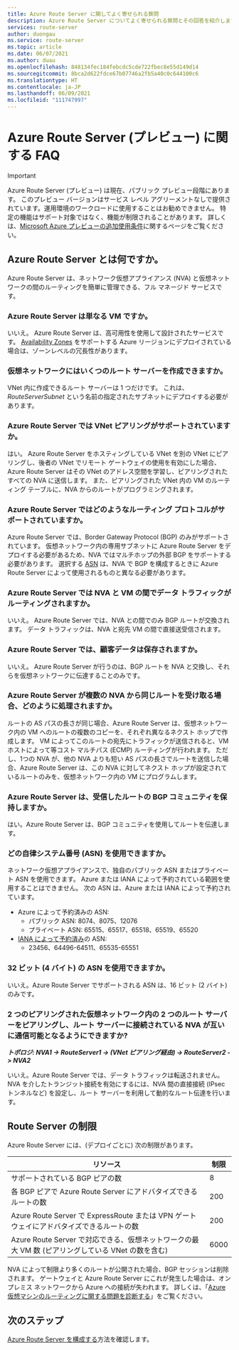 ```yaml
---
title: Azure Route Server に関してよく寄せられる質問
description: Azure Route Server についてよく寄せられる質問とその回答を紹介します。
services: route-server
author: duongau
ms.service: route-server
ms.topic: article
ms.date: 06/07/2021
ms.author: duau
ms.openlocfilehash: 848134fec184febcdc5cde722fbec8e55d149d14
ms.sourcegitcommit: 8bca2d622fdce67b07746a2fb5a40c0c644100c6
ms.translationtype: HT
ms.contentlocale: ja-JP
ms.lasthandoff: 06/09/2021
ms.locfileid: "111747997"
---
```

# <a name="azure-route-server-preview-faq"></a>Azure Route Server (プレビュー) に関する FAQ

> [!IMPORTANT]
> Azure Route Server (プレビュー) は現在、パブリック プレビュー段階にあります。
> このプレビュー バージョンはサービス レベル アグリーメントなしで提供されています。運用環境のワークロードに使用することはお勧めできません。 特定の機能はサポート対象ではなく、機能が制限されることがあります。
> 詳しくは、[Microsoft Azure プレビューの追加使用条件](https://azure.microsoft.com/support/legal/preview-supplemental-terms/)に関するページをご覧ください。

## <a name="what-is-azure-route-server"></a>Azure Route Server とは何ですか。

Azure Route Server は、ネットワーク仮想アプライアンス (NVA) と仮想ネットワークの間のルーティングを簡単に管理できる、フル マネージド サービスです。

### <a name="is-azure-route-server-just-a-vm"></a>Azure Route Server は単なる VM ですか。

いいえ。 Azure Route Server は、高可用性を使用して設計されたサービスです。 [Availability Zones](../availability-zones/az-overview.md) をサポートする Azure リージョンにデプロイされている場合は、ゾーンレベルの冗長性があります。

### <a name="how-many-route-servers-can-i-create-in-a-virtual-network"></a>仮想ネットワークにはいくつのルート サーバーを作成できますか。

VNet 内に作成できるルート サーバーは 1 つだけです。 これは、*RouteServerSubnet* という名前の指定されたサブネットにデプロイする必要があります。

### <a name="does-azure-route-server-support-vnet-peering"></a>Azure Route Server では VNet ピアリングがサポートされていますか。

はい。 Azure Route Server をホスティングしている VNet を別の VNet にピアリングし、後者の VNet でリモート ゲートウェイの使用を有効にした場合、Azure Route Server はその VNet のアドレス空間を学習し、ピアリングされたすべての NVA に送信します。 また、ピアリングされた VNet 内の VM のルーティング テーブルに、NVA からのルートがプログラミングされます。 


### <a name="what-routing-protocols-does-azure-route-server-support"></a><a name = "protocol"></a>Azure Route Server ではどのようなルーティング プロトコルがサポートされていますか。

Azure Route Server では、Border Gateway Protocol (BGP) のみがサポートされています。 仮想ネットワーク内の専用サブネットに Azure Route Server をデプロイする必要があるため、NVA ではマルチホップの外部 BGP をサポートする必要があります。 選択する [ASN](https://en.wikipedia.org/wiki/Autonomous_system_(Internet)) は、NVA で BGP を構成するときに Azure Route Server によって使用されるものと異なる必要があります。

### <a name="does-azure-route-server-route-data-traffic-between-my-nva-and-my-vms"></a>Azure Route Server では NVA と VM の間でデータ トラフィックがルーティングされますか。

いいえ。 Azure Route Server では、NVA との間でのみ BGP ルートが交換されます。 データ トラフィックは、NVA と宛先 VM の間で直接送受信されます。

### <a name="does-azure-route-server-store-customer-data"></a>Azure Route Server では、顧客データは保存されますか。
いいえ。 Azure Route Server が行うのは、BGP ルートを NVA と交換し、それらを仮想ネットワークに伝達することのみです。

### <a name="if-azure-route-server-receives-the-same-route-from-more-than-one-nva-how-does-it-handle-them"></a>Azure Route Server が複数の NVA から同じルートを受け取る場合、どのように処理されますか。

ルートの AS パスの長さが同じ場合、Azure Route Server は、仮想ネットワーク内の VM へのルートの複数のコピーを、それぞれ異なるネクスト ホップで作成します。 VM によってこのルートの宛先にトラフィックが送信されると、VM ホストによって等コスト マルチパス (ECMP) ルーティングが行われます。 ただし、1つの NVA が、他の NVA よりも短い AS パスの長さでルートを送信した場合、Azure Route Server は、この NVA に対してネクスト ホップが設定されているルートのみを、仮想ネットワーク内の VM にプログラムします。

### <a name="does-azure-route-server-preserve-the-bgp-communities-of-the-route-it-receives"></a>Azure Route Server は、受信したルートの BGP コミュニティを保持しますか。

はい。Azure Route Server は、BGP コミュニティを使用してルートを伝達します。

### <a name="what-autonomous-system-numbers-asns-can-i-use"></a>どの自律システム番号 (ASN) を使用できますか。

ネットワーク仮想アプライアンスで、独自のパブリック ASN またはプライベート ASN を使用できます。 Azure または IANA によって予約されている範囲を使用することはできません。
次の ASN は、Azure または IANA によって予約されています。

* Azure によって予約済みの ASN:
    * パブリック ASN: 8074、8075、12076
    * プライベート ASN: 65515、65517、65518、65519、65520
* [IANA によって予約済み](http://www.iana.org/assignments/iana-as-numbers-special-registry/iana-as-numbers-special-registry.xhtml)の ASN:
    * 23456、64496-64511、65535-65551

### <a name="can-i-use-32-bit-4-byte-asns"></a>32 ビット (4 バイト) の ASN を使用できますか。

いいえ。Azure Route Server でサポートされる ASN は、16 ビット (2 バイト) のみです。

### <a name="can-i-peer-two-route-servers-in-two-peered-virtual-networks-and-enable-the-nvas-connected-to-the-route-servers-to-talk-to-each-other"></a>2 つのピアリングされた仮想ネットワーク内の 2 つのルート サーバーをピアリングし、ルート サーバーに接続されている NVA が互いに通信可能となるようにできますか? 

***トポロジ: NVA1 -> RouteServer1 -> (VNet ピアリング経由) -> RouteServer2 -> NVA2***

いいえ。Azure Route Server では、データ トラフィックは転送されません。 NVA を介したトランジット接続を有効にするには、NVA 間の直接接続 (IPsec トンネルなど) を設定し、ルート サーバーを利用して動的なルート伝達を行います。 

## <a name="route-server-limits"></a><a name = "limitations"></a>Route Server の制限

Azure Route Server には、(デプロイごとに) 次の制限があります。

| リソース | 制限 |
|----------|-------|
| サポートされている BGP ピアの数 | 8 |
| 各 BGP ピアで Azure Route Server にアドバタイズできるルートの数 | 200 |
| Azure Route Server で ExpressRoute または VPN ゲートウェイにアドバタイズできるルートの数 | 200 |
| Azure Route Server で対応できる、仮想ネットワークの最大 VM 数 (ピアリングしている VNet の数を含む) | 6000 |

NVA によって制限より多くのルートが公開された場合、BGP セッションは削除されます。 ゲートウェイと Azure Route Server にこれが発生した場合は、オンプレミス ネットワークから Azure への接続が失われます。 詳しくは、「[Azure 仮想マシンのルーティングに関する問題を診断する](../virtual-network/diagnose-network-routing-problem.md)」をご覧ください。

## <a name="next-steps"></a>次のステップ

[Azure Route Server を構成する](quickstart-configure-route-server-powershell.md)方法を確認します。
